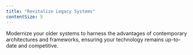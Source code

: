 ```yaml
---
title: "Revitalize Legacy Systems"
contentSize: 5
---
```

Modernize your older systems to harness the advantages of contemporary architectures and frameworks, ensuring your technology remains up-to-date and competitive.